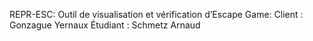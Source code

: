 REPR-ESC: Outil de visualisation et vérification d’Escape Game: 
Client : Gonzague Yernaux 
Étudiant : Schmetz Arnaud
